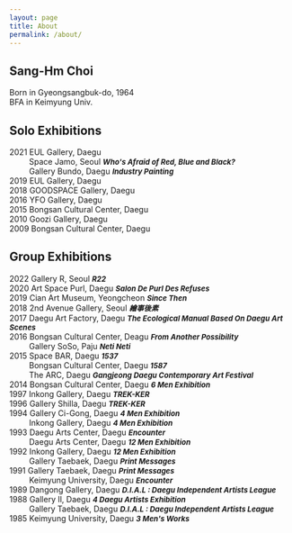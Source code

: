 ```yaml
---
layout: page
title: About
permalink: /about/
---
```


## **Sang-Hm Choi**<br>

Born in Gyeongsangbuk-do, 1964<br>
BFA in Keimyung Univ.

## **Solo Exhibitions**<br>

2021 EUL Gallery, Daegu<br>
&ensp;&ensp;&ensp;&ensp;&ensp;Space Jamo, Seoul ***<font size="2">Who's Afraid of Red, Blue and Black?</font>***<br>
&ensp;&ensp;&ensp;&ensp;&ensp;Gallery Bundo, Daegu ***<font size="2">Industry Painting</font>***<br>
2019 EUL Gallery, Daegu<br>
2018 GOODSPACE Gallery, Daegu<br>
2016 YFO Gallery, Daegu<br>
2015 Bongsan Cultural Center, Daegu<br>
2010 Goozi Gallery, Daegu<br>
2009 Bongsan Cultural Center, Daegu<br>

## **Group Exhibitions**<br>

2022 Gallery R, Seoul ***<font size="2">R22</font>***<br>
2020 Art Space Purl, Daegu ***<font size="2">Salon De Purl Des Refuses</font>***<br>
2019 Cian Art Museum, Yeongcheon ***<font size="2">Since Then</font>***<br>
2018 2nd Avenue Gallery, Seoul ***<font size="2">繪事後素</font>***<br>
2017 Daegu Art Factory, Daegu ***<font size="2">The Ecological Manual Based On Daegu Art Scenes</font>***<br>
2016 Bongsan Cultural Center, Deagu ***<font size="2">From Another Possibility</font>***<br>
&ensp;&ensp;&ensp;&ensp;&ensp;Gallery SoSo, Paju ***<font size="2">Neti Neti</font>***<br>
2015 Space BAR, Daegu ***<font size="2">1537</font>***<br>
&ensp;&ensp;&ensp;&ensp;&ensp;Bongsan Cultural Center, Daegu ***<font size="2">1587</font>***<br>
&ensp;&ensp;&ensp;&ensp;&ensp;The ARC, Daegu ***<font size="2">Gangjeong Daegu Contemporary Art Festival</font>***<br>
2014 Bongsan Cultural Center, Daegu ***<font size="2">6 Men Exhibition</font>***<br>
1997 Inkong Gallery, Daegu ***<font size="2">TREK-KER</font>***<br>
1996 Gallery Shilla, Daegu ***<font size="2">TREK-KER</font>***<br>
1994 Gallery Ci-Gong, Daegu ***<font size="2">4 Men Exhibition</font>***<br>
&ensp;&ensp;&ensp;&ensp;&ensp;Inkong Gallery, Daegu ***<font size="2">4 Men Exhibition</font>***<br>
1993 Daegu Arts Center, Daegu ***<font size="2">Encounter</font>***<br>
&ensp;&ensp;&ensp;&ensp;&ensp;Daegu Arts Center, Daegu ***<font size="2">12 Men Exhibition</font>***<br>
1992 Inkong Gallery, Daegu ***<font size="2">12 Men Exhibition</font>***<br>
&ensp;&ensp;&ensp;&ensp;&ensp;Gallery Taebaek, Daegu ***<font size="2">Print Messages</font>***<br>
1991 Gallery Taebaek, Daegu ***<font size="2">Print Messages</font>***<br>
&ensp;&ensp;&ensp;&ensp;&ensp;Keimyung University, Daegu ***<font size="2">Encounter</font>***<br>
1989 Dangong Gallery, Daegu ***<font size="2">D.I.A.L : Daegu Independent Artists League</font>***<br>
1988 Gallery Il, Daegu ***<font size="2">4 Daegu Artists Exhibition</font>***<br>
&ensp;&ensp;&ensp;&ensp;&ensp;Gallery Taebaek, Daegu ***<font size="2">D.I.A.L : Daegu Independent Artists League</font>***<br>
1985 Keimyung University, Daegu ***<font size="2">3 Men's Works</font>***<br>